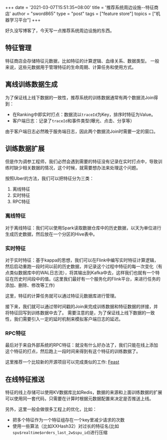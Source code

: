 +++
date = '2021-03-07T15:51:35+08:00'
title = '推荐系统周边设施--特征商店'
author = "sword865"
type = "post"
tags = ["feature store"]
topics = ["机器学习平台"]
+++

好久没写博客了，今天写一点推荐系统周边设施的东西。

## 特征管理

特征商店会存储特征元数据，比如特征的计算逻辑、血缘关系、数据类型。 一般来说，这些元数据用于管理特征的生命周期、计算任务和使用方式。

## 离线训练数据生成

为了保证线上线下数据的一致性，推荐系统的训练数据通常有两个数据流Join得到：

- 在Ranking中即实时打点：数据流以`traceId`为Key，排序时特征为Value。
- 客户端日志：记录了`traceId`和事件类型(曝光、点击、分享等）

由于客户端日志必然晚于服务端日志，因此两个数据流Join时需要一定的窗口。

## 训练数据扩展

但是作为调参工程师，我们必然会遇到需要的特征没有记录在实时打点中，导致训练时缺少相关数据的情况，这个时候，就需要想办法来处理这个问题。

按照Uber的方法，我们可以把特征分为三类：
1. 离线特征
2. 实时特征
3. RPC特征

### 离线特征

对于离线特征：我们可以使用Spark读取数据仓库中的历史数据，以天为单位进行生成历史数据，然后放在一个分区的Hive表中。

### 实时特征

对于实时特征：基于kappa的思想，我们可以在Flink中编写实时特征计算逻辑，然后启动重跑一段时间以前的历史数据，并记录这个过程中特征的每一次变化（有点类似数据库中的WAL日志流），将其输出到Kafka中去，这样我们也就有一个特征在历史时间段中的值。(这里我们最好有一个服务化的Flink平台，来进行任务的添加、删除、修改等工作)

这里，特征的计算任务就可以通过特征元数据库进行管理。

接下来，我们就可以通过带时间戳的Join来完成训练数据和特征数据的拼接，并将特征回写到训练数据中去了。 需要注意的是，为了保证线上线下数据的一致性，我们需要引入一定的延时机制来模拟客户端日志的延迟。

### RPC特征

最后对于来自外部系统的RPC特征：就没有什么好办法了，我们只能在线上添加这个特征的打点，然后跑上一段时间来得到有这个特征的训练数据了。

这里推荐一个比较新的开源项目可以完成类似的工作: [Feast](https://github.com/feast-dev/feast)

## 在线特征推送

特征的线上存储可以使用KV数据库比如Redis，数据的来源和上面训练数据的扩展可以使用同一套代码，只需要在计算时根据元数据配置来决定是否推送上线。

另外，这里一般会做很多工程上的优化，比如：
- 把多个特征作为一个特征组存在一个key里减少请求的次数
- 使用一些算法（比如XXHash32）对过长的特征名(比如`spu$realtime$orders_last_2w$spu_id`)进行压缩